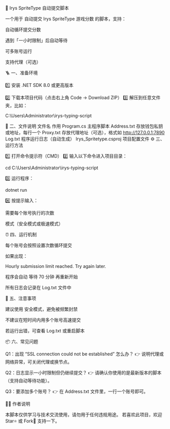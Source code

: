 🧠 Irys SpriteType 自动提交脚本

一个用于 自动提交 Irys SpriteType 游戏分数 的脚本，支持：

自动循环提交分数

遇到「一小时限制」后自动等待

可多账号运行

支持代理（可选）

🪜 一、准备环境

1️⃣ 安装 .NET SDK 8.0 或更高版本

2️⃣ 下载本项目代码（点击右上角 Code → Download ZIP）
3️⃣ 解压到任意文件夹，比如：

C:\Users\Administrator\irys-typing-script

🧩 二、文件说明
文件名	作用
Program.cs	主程序脚本
Address.txt	存放钱包私钥或地址，每行一个
Proxy.txt	存放代理地址（可选），格式如 http://127.0.0.1:7890
Log.txt	程序运行日志（自动生成）
Irys_Spritetype.csproj	项目配置文件
⚙️ 三、运行方法

1️⃣ 打开命令提示符（CMD）
2️⃣ 输入以下命令进入项目目录：

cd C:\Users\Administrator\irys-typing-script


3️⃣ 运行程序：

dotnet run


4️⃣ 按提示输入：

需要每个账号执行的次数

模式（安全模式或极速模式）

⏰ 四、运行机制

每个账号会按照设置次数循环提交

如果出现：

Hourly submission limit reached. Try again later.


程序会自动 等待 70 分钟 再重新开始

所有日志会记录在 Log.txt 文件中

🧱 五、注意事项

建议使用 安全模式，避免被频繁封禁

不建议在短时间内用多个账号高速提交

若运行出错，可查看 Log.txt 或重启脚本

📦 六、常见问题

Q1：出现 “SSL connection could not be established” 怎么办？
👉 说明代理或网络异常，可关闭代理或换节点。

Q2：日志显示一小时限制但仍继续提交？
👉 请确认你使用的是最新版本的脚本（支持自动等待功能）。

Q3：要添加多个账号？
👉 在 Address.txt 文件里，一行一个账号即可。

🧑‍💻 作者说明

本脚本仅供学习与技术交流使用，请勿用于任何违规用途。
若喜欢此项目，欢迎 Star⭐ 或 Fork🍴 支持一下。
